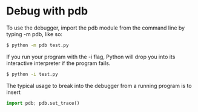 # Debug with pdb
To use the debugger, import the pdb module from the command line by typing -m pdb, like so:
```sh
$ python -m pdb test.py
```
If you run your program with the -i flag, Python will drop you into its interactive interpreter if the program fails.
```sh
$ python -i test.py
```

The typical usage to break into the debugger from a running program is to insert
```python
import pdb; pdb.set_trace()
```
